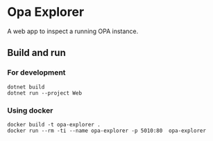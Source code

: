 # Opa Explorer

A web app to inspect a running OPA instance.

## Build and run

### For development

    dotnet build
    dotnet run --project Web

### Using docker

    docker build -t opa-explorer .
    docker run --rm -ti --name opa-explorer -p 5010:80  opa-explorer
